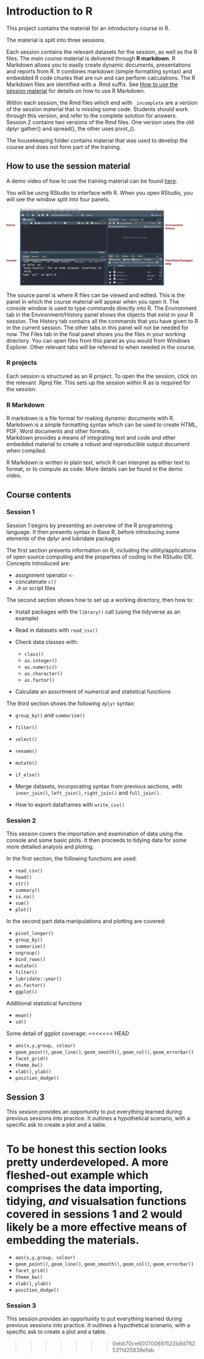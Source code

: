 
# Introduction to R

This project contains the material for an introductory course in R.

The material is split into three sessions. 

Each session contains the relevant datasets for the session, as well as the R files. The main course material is delivered through **R markdown**. R Markdown allows you to
easily create dynamic documents, presentations and reports from R. It
combines markdown (simple formatting syntax) and embedded R code chunks that are run and can perform calculations. The R Markdown files are identified with a .Rmd suffix. See [How to use the session material](#how_to) for details on how to use R Markdown.

Within each session, the Rmd files which end with `_incomplete` are a version of the session material that is missing some code.  Students should work through this version, and refer to the complete solution for answers. Session 2 contains two versions of the Rmd files. One version uses the old dplyr gather() and spread(), the other uses pivot_().

The housekeeping folder contains material that was used to develop the course and does not form part of the training.

## <a name="how_to"></a>How to use the session material

A demo video of how to use the training material can be found [here](https://www.youtube.com/watch?v=1sie-g1Ku-c).

You will be using RStudio to interface with R. When you open RStudio, you will see the window split into four panels.

![Figure 1. The four panels of the RStudio window: 1. Source; 2. Console; 3. Environment/History; 4. Files/Plots/Packages/Help](./housekeeping/rstudio_panels.svg "The four panels of the RStudio window: 1. Source; 2. Console; 3. Environment/History; 4. Files/Plots/Packages/Help")

The source panel is where R files can be viewed and edited. This is the panel in which the course material will appear when you open it. The console window is used to type commands directly into R. The Environment tab in the Environment/History panel shows the objects that exist in your R session. The History tab contains all the commands that you have given to R in the current session. The other tabs in this panel will not be needed for now.  The Files tab in the final panel shows you the files in your working directory. You can open files from this panel as you would from Windows Explorer. Other relevant tabs will be referred to when needed in the course.



### R projects

Each session is structured as an R project. To open the the session, click on the relevant .Rproj file. This sets up the session within R as is required for the session.

### R Markdown 

R markdown is a file format for making dynamic
documents with R. Markdown is a simple formatting syntax which can be used to create HTML, PDF, Word documents and other formats.\
Markdown provides a means of integrating text and code and other embedded material to create a robust and reproducible output document when compiled.

R Markdown is written in plain text, which R can interpret as either text to format, or to compute as code. More details can be found in the demo video.

## Course contents

### Session 1

Session 1 begins by presenting an overview of the R programming language. It then presents syntax in Base R, before introducing some elements of the dplyr and lubridate packages

The first section presents information on R, including the utility/applications of open source computing and the properties of coding in the RStudio IDE. Concepts introduced are:

* assignment operator `<-`
* concatenate `c()`
* `.R` or script files

The second section shows how to set up a working directory, then how to:

* Install packages with the `library()` call (using the tidyverse as an example)
* Read in datasets with `read_csv()`
* Check data classes with:

   * `class()`
   * `as.integer()`
   * `as.numeric()`
   * `as.character()`
   * `as.factor()`
   
 * Calculate an assortment of numerical and statistical functions
 
The third section shows the following `dplyr` syntax:

* `group_by()` and `summarise()`
* `filter()`
* `select()`
* `rename()`
* `mutate()`
* `if_else()`

* Merge datasets, incorporating syntax from previous sections, with `inner_join()`, `left_join()`, `right_join()` and `full_join()`. 

* How to export dataframes with `write_csv()`
 


### Session 2

This session covers the importation and examination of data using the console and some basic plots. It then proceeds to tidying data for some more detailed analysis and ploting.

In the first section, the following functions are used:

-   `read_csv()`
-   `head()`
-   `str()`
-   `summary()`
-   `is.na()`
-   `sum()`
-   `plot()`
 
In the second part data manipulations and plotting are covered:

* `pivot_longer()`
* `group_by()`
* `summarise()`
* `ungroup()`
* `bind_rows()`
* `mutate()`
* `filter()`
* `lubridate::year()`
* `as.factor()`
* `ggplot()`

Additional statistical functions

* `mean()`
* `sd()`

Some detail of ggplot coverage:
<<<<<<< HEAD
 - `aes(x,y,group, colour)`
 - `geom_point()`, `geom_line()`, `geom_smooth()`, `geom_col()`, `geom_errorbar()`
 - `facet_grid()`
 - `theme_bw()`
 - `xlab()`, `ylab()`
 - `position_dodge()`

## Session 3

This session provides an opportunity to put everything learned during previous sessions into practice. It outlines a hypothetical scenario, with a specific ask to create a plot and a table. 

To be honest this section looks pretty underdeveloped. A more fleshed-out example which comprises the data importing, tidying, *and* visualsation functions covered in sessions 1 and 2 would likely be a more effective means of embedding the materials.
=======

* `aes(x,y,group, colour)`
* `geom_point()`, `geom_line()`, `geom_smooth()`, `geom_col()`, `geom_errorbar()`
* `facet_grid()`
* `theme_bw()`
* `xlab()`, `ylab()`
* `position_dodge()`

### Session 3

This session provides an opportunity to put everything learned during previous sessions into practice. It outlines a hypothetical scenario, with a specific ask to create a plot and a table. 









>>>>>>> 0ebb70ce600700681522b9d7825311d25838efab
